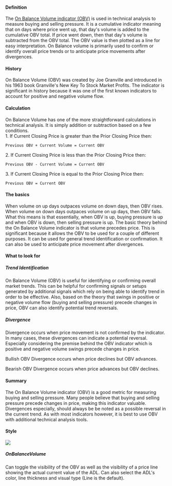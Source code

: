 #### Definition

The [On Balance Volume indicator (OBV)](https://www.tradingview.com/scripts/onbalancevolume/) is used in technical analysis to measure buying and selling pressure. It is a cumulative indicator meaning that on days where price went up, that day's volume is added to the cumulative OBV total. If price went down, then that day's volume is subtracted from the OBV total. The OBV value is then plotted as a line for easy interpretation. On Balance volume is primarily used to confirm or identify overall price trends or to anticipate price movements after divergences.

#### History

On Balance Volume (OBV) was created by Joe Granville and introduced in his 1963 book Granville's New Key To Stock Market Profits. The indicator is significant in history because it was one of the first known indicators to account for positive and negative volume flow.

#### Calculation

On Balance Volume has one of the more straightforward calculations in technical analysis. It is simply addition or subtraction based on a few conditions.  
1\. If Current Closing Price is greater than the Prior Closing Price then:

```
Previous OBV + Current Volume = Current OBV
```

2\. If Current Closing Price is less than the Prior Closing Price then:

```
Previous OBV - Current Volume = Current OBV
```

3\. If Current Closing Price is equal to the Prior Closing Price then:

```
Previous OBV = Current OBV
```

#### The basics

When volume on up days outpaces volume on down days, then OBV rises. When volume on down days outpaces volume on up days, then OBV falls. What this means is that essentially, when OBV is up, buying pressure is up and when OBV is down, then selling pressure is up. The basic theory behind the On Balance Volume indicator is that volume precedes price. This is significant because it allows the OBV to be used for a couple of different purposes. It can be used for general trend identification or confirmation. It can also be used to anticipate price movement after divergences.

#### What to look for

##### Trend Identification

On Balance Volume (OBV) is useful for identifying or confirming overall market trends. This can be helpful for confirming signals or setups generated by additional signals which rely on being able to identify trend in order to be effective. Also, based on the theory that swings in positive or negative volume flow (buying and selling pressure) precede changes in price, OBV can also identify potential trend reversals.

##### Divergence

Divergence occurs when price movement is not confirmed by the indicator. In many cases, these divergences can indicate a potential reversal. Especially considering the premise behind the OBV indicator which is positive and negative volume swings precede changes in price.

Bullish OBV Divergence occurs when price declines but OBV advances.

Bearish OBV Divergence occurs when price advances but OBV declines.

#### Summary

The On Balance Volume indicator (OBV) is a good metric for measuring buying and selling pressure. Many people believe that buying and selling pressure precede changes in price, making this indicator valuable. Divergences especially, should always be be noted as a possible reversal in the current trend. As with most indicators however, it is best to use OBV with additional technical analysis tools.

#### Style

![](https://s3.amazonaws.com/cdn.freshdesk.com/data/helpdesk/attachments/production/43080418742/original/n06tgyJeqmOOtOCzNTxupuiiBJAEMKMvug.png?1572030435)

##### OnBalanceVolume

Can toggle the visibility of the OBV as well as the visibility of a price line showing the actual current value of the ADL. Can also select the ADL's color, line thickness and visual type (Line is the default).